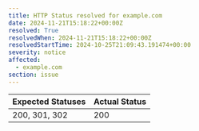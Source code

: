 ```yaml
---
title: HTTP Status resolved for example.com
date: 2024-11-21T15:18:22+00:00Z
resolved: True
resolvedWhen: 2024-11-21T15:18:22+00:00Z
resolvedStartTime: 2024-10-25T21:09:43.191474+00:00
severity: notice
affected:
  - example.com
section: issue
---
```


| Expected Statuses | Actual Status  |
|-------------------|----------------|
| 200, 301, 302 | 200 |
